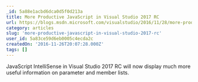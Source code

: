 ```yaml
---
_id: 5a88e1acbd6dca0d5f0d213a
title: More Productive JavaScript in Visual Studio 2017 RC
url: https://blogs.msdn.microsoft.com/visualstudio/2016/11/28/more-productive-javascript-in-visual-studio-2017-rc/
category: articles
slug: 'more-productive-javascript-in-visual-studio-2017-rc'
user_id: 5a83ce59d6eb0005c4ecda2c
createdOn: '2016-11-26T20:07:28.000Z'
tags: []
---
```


JavaScript IntelliSense in Visual Studio 2017 RC will now display much more useful information on parameter and member lists. 
